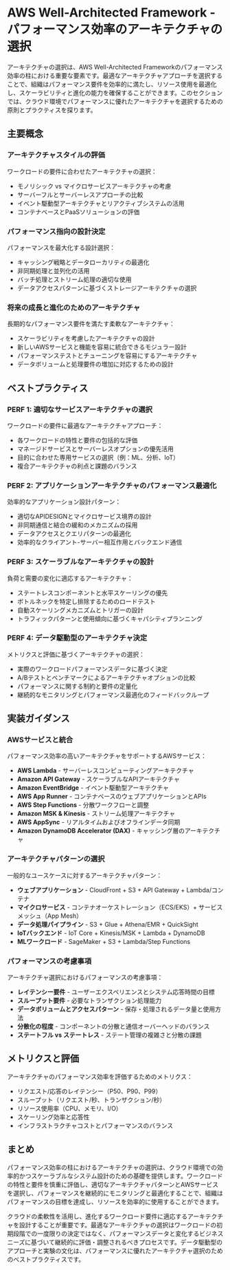 # AWS Well-Architected Framework - パフォーマンス効率のアーキテクチャの選択

アーキテクチャの選択は、AWS Well-Architected Frameworkのパフォーマンス効率の柱における重要な要素です。最適なアーキテクチャアプローチを選択することで、組織はパフォーマンス要件を効率的に満たし、リソース使用を最適化し、スケーラビリティと進化の能力を確保することができます。このセクションでは、クラウド環境でパフォーマンスに優れたアーキテクチャを選択するための原則とプラクティスを探ります。

## 主要概念

### アーキテクチャスタイルの評価

ワークロードの要件に合わせたアーキテクチャの選択：

- モノリシック vs マイクロサービスアーキテクチャの考慮
- サーバーフルとサーバーレスアプローチの比較
- イベント駆動型アーキテクチャとリアクティブシステムの活用
- コンテナベースとPaaSソリューションの評価

### パフォーマンス指向の設計決定

パフォーマンスを最大化する設計選択：

- キャッシング戦略とデータローカリティの最適化
- 非同期処理と並列化の活用
- バッチ処理とストリーム処理の適切な使用
- データアクセスパターンに基づくストレージアーキテクチャの選択

### 将来の成長と進化のためのアーキテクチャ

長期的なパフォーマンス要件を満たす柔軟なアーキテクチャ：

- スケーラビリティを考慮したアーキテクチャの設計
- 新しいAWSサービスと機能を容易に統合できるモジュラー設計
- パフォーマンステストとチューニングを容易にするアーキテクチャ
- データボリュームと処理要件の増加に対応するための設計

## ベストプラクティス

### PERF 1: 適切なサービスアーキテクチャの選択

ワークロードの要件に最適なアーキテクチャアプローチ：

- 各ワークロードの特性と要件の包括的な評価
- マネージドサービスとサーバーレスオプションの優先活用
- 目的に合わせた専用サービスの選択（例：ML、分析、IoT）
- 複合アーキテクチャの利点と課題のバランス

### PERF 2: アプリケーションアーキテクチャのパフォーマンス最適化

効率的なアプリケーション設計パターン：

- 適切なAPIDESIGNとマイクロサービス境界の設計
- 非同期通信と結合の緩和のメカニズムの採用
- データアクセスとクエリパターンの最適化
- 効率的なクライアント-サーバー相互作用とバックエンド通信

### PERF 3: スケーラブルなアーキテクチャの設計

負荷と需要の変化に適応するアーキテクチャ：

- ステートレスコンポーネントと水平スケーリングの優先
- ボトルネックを特定し排除するためのロードテスト
- 自動スケーリングメカニズムとトリガーの設計
- トラフィックパターンと使用傾向に基づくキャパシティプランニング

### PERF 4: データ駆動型のアーキテクチャ決定

メトリクスと評価に基づくアーキテクチャの選択：

- 実際のワークロードパフォーマンスデータに基づく決定
- A/Bテストとベンチマークによるアーキテクチャオプションの比較
- パフォーマンスに関する制約と要件の定量化
- 継続的なモニタリングとパフォーマンス最適化のフィードバックループ

## 実装ガイダンス

### AWSサービスと統合

パフォーマンス効率の高いアーキテクチャをサポートするAWSサービス：

- **AWS Lambda** - サーバーレスコンピューティングアーキテクチャ
- **Amazon API Gateway** - スケーラブルなAPIアーキテクチャ
- **Amazon EventBridge** - イベント駆動型アーキテクチャ
- **AWS App Runner** - コンテナベースのウェブアプリケーションとAPIs
- **AWS Step Functions** - 分散ワークフローと調整
- **Amazon MSK & Kinesis** - ストリーム処理アーキテクチャ
- **AWS AppSync** - リアルタイムおよびオフラインデータ同期
- **Amazon DynamoDB Accelerator (DAX)** - キャッシング層のアーキテクチャ

### アーキテクチャパターンの選択

一般的なユースケースに対するアーキテクチャパターン：

- **ウェブアプリケーション** - CloudFront + S3 + API Gateway + Lambda/コンテナ
- **マイクロサービス** - コンテナオーケストレーション（ECS/EKS）+ サービスメッシュ（App Mesh）
- **データ処理パイプライン** - S3 + Glue + Athena/EMR + QuickSight
- **IoTバックエンド** - IoT Core + Kinesis/MSK + Lambda + DynamoDB
- **MLワークロード** - SageMaker + S3 + Lambda/Step Functions

### パフォーマンスの考慮事項

アーキテクチャ選択におけるパフォーマンスの考慮事項：

- **レイテンシー要件** - ユーザーエクスペリエンスとシステム応答時間の目標
- **スループット要件** - 必要なトランザクション処理能力
- **データボリュームとアクセスパターン** - 保存・処理されるデータ量と使用方法
- **分散化の程度** - コンポーネントの分散と通信オーバーヘッドのバランス
- **ステートフル vs ステートレス** - ステート管理の複雑さと分散の課題

## メトリクスと評価

アーキテクチャのパフォーマンス効率を評価するためのメトリクス：

- リクエスト/応答のレイテンシー（P50、P90、P99）
- スループット（リクエスト/秒、トランザクション/秒）
- リソース使用率（CPU、メモリ、I/O）
- スケーリング効率と応答性
- インフラストラクチャコストとパフォーマンスのバランス

## まとめ

パフォーマンス効率の柱におけるアーキテクチャの選択は、クラウド環境での効率的かつスケーラブルなシステム設計のための基礎を提供します。ワークロードの特性と要件を慎重に評価し、適切なアーキテクチャパターンとAWSサービスを選択し、パフォーマンスを継続的にモニタリングと最適化することで、組織はパフォーマンスの目標を達成し、リソースを効率的に使用することができます。

クラウドの柔軟性を活用し、進化するワークロード要件に適応するアーキテクチャを設計することが重要です。最適なアーキテクチャの選択はワークロードの初期段階での一度限りの決定ではなく、パフォーマンスデータと変化するビジネスニーズに基づいて継続的に評価・調整されるべきプロセスです。データ駆動型のアプローチと実験の文化は、パフォーマンスに優れたアーキテクチャ選択のためのベストプラクティスです。